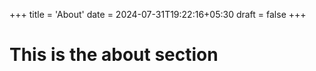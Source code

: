 +++
title = 'About'
date = 2024-07-31T19:22:16+05:30
draft = false
+++

# This is the about section
